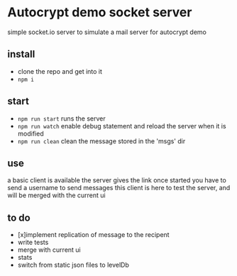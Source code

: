 # Autocrypt demo socket server

simple socket.io server to simulate a mail server for autocrypt demo

## install
- clone the repo and get into it 
- ```npm i```

## start
- ```npm run start``` runs the server
- ```npm run watch``` enable debug statement and reload the server when it is modified
- ```npm run clean``` clean the message stored in the 'msgs' dir

## use

a basic client is available the server gives the link once started
you have to send a username to send messages
this client is here to test the server, and will be merged with the current ui

## to do
- [x]implement replication of message to the recipent
- write tests
- merge with current ui
- stats
- switch from static json files to levelDb
